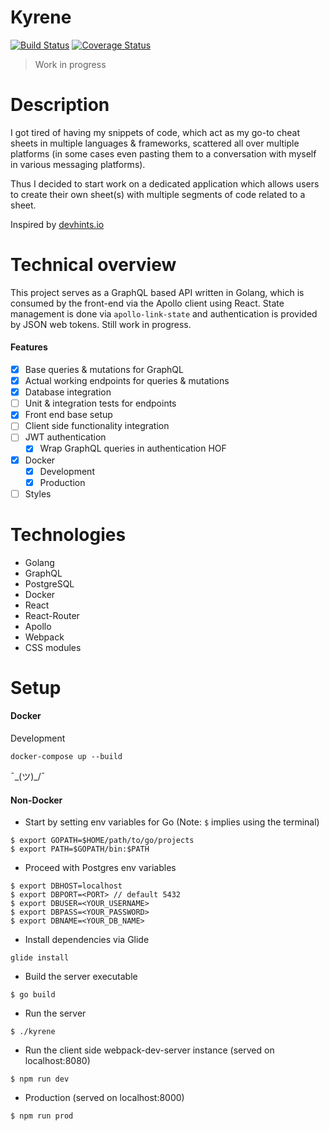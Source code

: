 # Kyrene
[![Build Status](https://travis-ci.org/raunofreiberg/kyrene.svg?branch=master)](https://travis-ci.org/raunofreiberg/kyrene)
[![Coverage Status](https://coveralls.io/repos/github/raunofreiberg/kyrene/badge.svg)](https://coveralls.io/github/raunofreiberg/kyrene)

> Work in progress

# Description

I got tired of having my snippets of code, which act as my go-to cheat sheets in multiple languages & frameworks, scattered all over multiple platforms (in some cases even pasting them to a conversation with myself in various messaging platforms).

Thus I decided to start work on a dedicated application which allows users to create their own sheet(s) with multiple segments of code related to a sheet.

Inspired by [devhints.io](https://devhints.io/)

# Technical overview

This project serves as a GraphQL based API written in Golang, which is consumed by the front-end via the Apollo client using React.
State management is done via `apollo-link-state` and authentication is provided by JSON web tokens. Still work in progress.

#### Features

- [x] Base queries & mutations for GraphQL
- [x] Actual working endpoints for queries & mutations
- [x] Database integration
- [ ] Unit & integration tests for endpoints
- [x] Front end base setup
- [ ] Client side functionality integration
- [ ] JWT authentication
	- [x] Wrap GraphQL queries in authentication HOF
- [x] Docker
	- [x] Development
	- [x] Production
- [ ] Styles

# Technologies
- Golang
- GraphQL
- PostgreSQL
- Docker
- React
- React-Router
- Apollo
- Webpack
- CSS modules

# Setup

#### Docker

Development
```
docker-compose up --build
```

¯\_(ツ)_/¯

#### Non-Docker

* Start by setting env variables for Go (Note: `$` implies using the terminal)

```
$ export GOPATH=$HOME/path/to/go/projects
$ export PATH=$GOPATH/bin:$PATH
```

* Proceed with Postgres env variables

```
$ export DBHOST=localhost
$ export DBPORT=<PORT> // default 5432
$ export DBUSER=<YOUR_USERNAME>
$ export DBPASS=<YOUR_PASSWORD>
$ export DBNAME=<YOUR_DB_NAME>
```

* Install dependencies via Glide

```
glide install
````

* Build the server executable

```
$ go build
```

* Run the server

```
$ ./kyrene
````

* Run the client side webpack-dev-server instance (served on localhost:8080)

```
$ npm run dev
```

* Production (served on localhost:8000)

```
$ npm run prod
```
